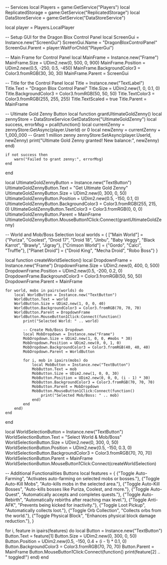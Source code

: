 -- Services
local Players = game:GetService("Players")
local ReplicatedStorage = game:GetService("ReplicatedStorage")
local DataStoreService = game:GetService("DataStoreService")

local player = Players.LocalPlayer

-- Setup GUI for the Dragon Blox Control Panel
local ScreenGui = Instance.new("ScreenGui")
ScreenGui.Name = "DragonBloxControlPanel"
ScreenGui.Parent = player:WaitForChild("PlayerGui")

-- Main Frame for Control Panel
local MainFrame = Instance.new("Frame")
MainFrame.Size = UDim2.new(0, 500, 0, 900)
MainFrame.Position = UDim2.new(0.5, -250, 0.5, -450)
MainFrame.BackgroundColor3 = Color3.fromRGB(30, 30, 30)
MainFrame.Parent = ScreenGui

-- Title for the Control Panel
local Title = Instance.new("TextLabel")
Title.Text = "Dragon Blox Control Panel"
Title.Size = UDim2.new(1, 0, 0.1, 0)
Title.BackgroundColor3 = Color3.fromRGB(50, 50, 50)
Title.TextColor3 = Color3.fromRGB(255, 255, 255)
Title.TextScaled = true
Title.Parent = MainFrame

-- Ultimate Gold Zenny Button
local function grantUltimateGoldZenny()
    local zennyStore = DataStoreService:GetDataStore("UltimateGoldZenny")
    local success, errorMsg = pcall(function()
        local currentZenny = zennyStore:GetAsync(player.UserId) or 0
        local newZenny = currentZenny + 1_000_000 -- Grant 1 million zenny
        zennyStore:SetAsync(player.UserId, newZenny)
        print("Ultimate Gold Zenny granted! New balance:", newZenny)
    end)

    if not success then
        warn("Failed to grant zenny:", errorMsg)
    end
end

local UltimateGoldZennyButton = Instance.new("TextButton")
UltimateGoldZennyButton.Text = "Get Ultimate Gold Zenny"
UltimateGoldZennyButton.Size = UDim2.new(0, 300, 0, 50)
UltimateGoldZennyButton.Position = UDim2.new(0.5, -150, 0.1, 0)
UltimateGoldZennyButton.BackgroundColor3 = Color3.fromRGB(255, 215, 0)
UltimateGoldZennyButton.TextColor3 = Color3.fromRGB(0, 0, 0)
UltimateGoldZennyButton.Parent = MainFrame
UltimateGoldZennyButton.MouseButton1Click:Connect(grantUltimateGoldZenny)

-- World and Mob/Boss Selection
local worlds = {
    ["Main World"] = {"Puriza", "Coolest", "Droid 17", "Droid 18", "Jinbu", "Baby Veggy", "Black Karrot", "Brawly", "Jigray"},
    ["Crimson World"] = {"Gordo", "Calci", "Truffle"},
    ["Planet Droid"] = {"Droid King", "Mecha Droid", "Robo Boss"}
}

local function createWorldSelection()
    local DropdownFrame = Instance.new("Frame")
    DropdownFrame.Size = UDim2.new(0, 400, 0, 500)
    DropdownFrame.Position = UDim2.new(0.5, -200, 0.2, 0)
    DropdownFrame.BackgroundColor3 = Color3.fromRGB(50, 50, 50)
    DropdownFrame.Parent = MainFrame

    for world, mobs in pairs(worlds) do
        local WorldButton = Instance.new("TextButton")
        WorldButton.Text = world
        WorldButton.Size = UDim2.new(1, 0, 0, 40)
        WorldButton.BackgroundColor3 = Color3.fromRGB(70, 70, 70)
        WorldButton.Parent = DropdownFrame
        WorldButton.MouseButton1Click:Connect(function()
            print("Selected World: " .. world)

            -- Create Mob/Boss Dropdown
            local MobDropdown = Instance.new("Frame")
            MobDropdown.Size = UDim2.new(1, 0, 0, #mobs * 30)
            MobDropdown.Position = UDim2.new(0, 0, 1, 0)
            MobDropdown.BackgroundColor3 = Color3.fromRGB(40, 40, 40)
            MobDropdown.Parent = WorldButton

            for i, mob in ipairs(mobs) do
                local MobButton = Instance.new("TextButton")
                MobButton.Text = mob
                MobButton.Size = UDim2.new(1, 0, 0, 30)
                MobButton.Position = UDim2.new(0, 0, 0, (i - 1) * 30)
                MobButton.BackgroundColor3 = Color3.fromRGB(70, 70, 70)
                MobButton.Parent = MobDropdown
                MobButton.MouseButton1Click:Connect(function()
                    print("Selected Mob/Boss: " .. mob)
                end)
            end
        end)
    end
end

local WorldSelectionButton = Instance.new("TextButton")
WorldSelectionButton.Text = "Select World & Mob/Boss"
WorldSelectionButton.Size = UDim2.new(0, 300, 0, 50)
WorldSelectionButton.Position = UDim2.new(0.5, -150, 0.3, 0)
WorldSelectionButton.BackgroundColor3 = Color3.fromRGB(70, 70, 70)
WorldSelectionButton.Parent = MainFrame
WorldSelectionButton.MouseButton1Click:Connect(createWorldSelection)

-- Additional Functionalities Buttons
local features = {
    {"Toggle Auto-Farming", "Activates auto-farming on selected mobs or bosses."},
    {"Toggle Auto-Kill Mobs", "Auto-kills mobs in the selected area."},
    {"Toggle Auto-Kill Bosses", "Auto-kills bosses like Puriza, Coolest, and more."},
    {"Toggle Auto-Quest", "Automatically accepts and completes quests."},
    {"Toggle Auto-Rebirth", "Automatically rebirths after reaching max level."},
    {"Toggle Anti-AFK", "Prevents being kicked for inactivity."},
    {"Toggle Loot Pickup", "Automatically collects loot."},
    {"Toggle Orb Collection", "Collects orbs from the world."},
    {"Toggle Physical Block", "Enhances physical block damage reduction."},
}

for i, feature in ipairs(features) do
    local Button = Instance.new("TextButton")
    Button.Text = feature[1]
    Button.Size = UDim2.new(0, 300, 0, 50)
    Button.Position = UDim2.new(0.5, -150, 0.4 + (i - 1) * 0.1, 0)
    Button.BackgroundColor3 = Color3.fromRGB(70, 70, 70)
    Button.Parent = MainFrame
    Button.MouseButton1Click:Connect(function()
        print(feature[2] .. " toggled!")
    end)
end
